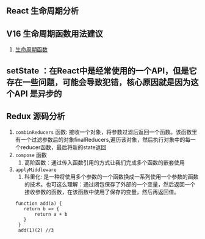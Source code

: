 ## React 生命周期分析
## V16 生命周期函数用法建议
1. [生命周期函数](./lifeCycle.js)
## setState ：在React中是经常使用的一个API，但是它存在一些问题，可能会导致犯错，核心原因就是因为这个API 是异步的
## Redux 源码分析
1.  `combinReducers` 函数: 接收一个对象，将参数过滤后返回一个函数。该函数里有一个过滤参数后的对象finalReducers,遍历该对象，然后执行对象中的每一个reducer函数，最后将新的state返回
2. `compose` 函数 
   1. 高阶函数：通过传入函数引用的方式让我们完成多个函数的嵌套使用
3. `applyMiddleware`
   1. 科里化: 是一种将使用多个参数的一个函数换成一系列使用一个参数的函数的技术。也可这么理解：通过闭包保存了外部的一个变量，然后返回一个接收参数的函数，在该函数中使用了保存的变量，然后再返回值。
   ```
   function add(a) {
      return b => {
          return a + b
      }
    }
    add(1)(2) //3
   ```
  
  